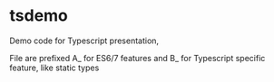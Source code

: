 # tsdemo

Demo code for Typescript presentation,

File are prefixed A_ for ES6/7 features
and B_ for Typescript specific feature, like static types
